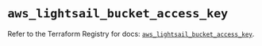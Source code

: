 # `aws_lightsail_bucket_access_key`

Refer to the Terraform Registry for docs: [`aws_lightsail_bucket_access_key`](https://registry.terraform.io/providers/hashicorp/aws/4.67.0/docs/resources/lightsail_bucket_access_key).
